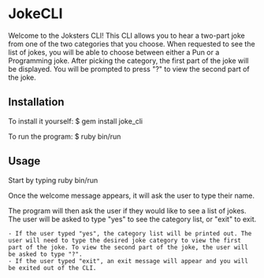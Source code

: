 # JokeCLI

Welcome to the Joksters CLI! This CLI allows you to hear a two-part joke from one of the two categories that you choose. When requested to see the list of jokes, you will be able to choose between either a Pun or a Programming joke. After picking the category, the first part of the joke will be displayed. You will be prompted to press "?" to view the second part of the joke. 

## Installation

To install it yourself:
      $ gem install joke_cli

To run the program:
    $ ruby bin/run

## Usage

Start by typing ruby bin/run

Once the welcome message appears, it will ask the user to type their name. 

The program will then ask the user if they would like to see a list of jokes. The user will be asked to type "yes" to see the category list, or "exit" to exit.

    - If the user typed "yes", the category list will be printed out. The user will need to type the desired joke category to view the first part of the joke. To view the second part of the joke, the user will be asked to type "?".
    - If the user typed "exit", an exit message will appear and you will be exited out of the CLI.



